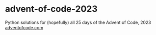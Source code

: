 # advent-of-code-2023
Python solutions for (hopefully) all 25 days of the Advent of Code, 2023
[adventofcode.com](adventofcode.com/2023)
